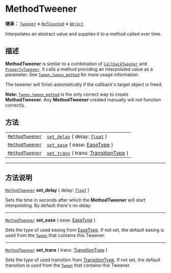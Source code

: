 <!-- ⚠ 请勿编辑本文件 ⚠ -->
<!-- 本文档使用脚本从 WeDot 引擎源码仓库生成。 -->
<!-- 生成脚本：https://github.com/WeDot-Engine/WeDot/tree/4.3/doc/tools/make_md.py； -->
<!-- 原文件：https://github.com/WeDot-Engine/WeDot/tree/4.3/doc/classes/MethodTweener.xml。 -->

<div id="_class_methodtweener"></div>

# MethodTweener

**继承：** [`Tweener`](class_tweener.md) **<** [`RefCounted`](class_refcounted.md) **<** [`Object`](class_object.md)

Interpolates an abstract value and supplies it to a method called over time.

## 描述

**MethodTweener** is similar to a combination of [`CallbackTweener`](class_callbacktweener.md) and [`PropertyTweener`](class_propertytweener.md). It calls a method providing an interpolated value as a parameter. See [`Tween.tween_method`](#class_tween_method_tween_method) for more usage information.

The tweener will finish automatically if the callback's target object is freed.

 **Note:** [`Tween.tween_method`](#class_tween_method_tween_method) is the only correct way to create **MethodTweener**. Any **MethodTweener** created manually will not function correctly.

## 方法

|||
|:-:|:--|
| [`MethodTweener`](class_methodtweener.md) | [`set_delay`](class_methodtweenermd#class_methodtweener_method_set_delay) ( delay: [`float`](class_float.md) )                    |
| [`MethodTweener`](class_methodtweener.md) | [`set_ease`](class_methodtweenermd#class_methodtweener_method_set_ease) ( ease: [EaseType](#enum_tween_easetype) )                |
| [`MethodTweener`](class_methodtweener.md) | [`set_trans`](class_methodtweenermd#class_methodtweener_method_set_trans) ( trans: [TransitionType](#enum_tween_transitiontype) ) |

<!-- rst-class:: classref-section-separator -->

---

## 方法说明

<div id="_class_methodtweener_method_set_delay"></div>

[`MethodTweener`](class_methodtweener.md) **set_delay** ( delay: [`float`](class_float.md) )<div id="class_methodtweener_method_set_delay"></div>

Sets the time in seconds after which the **MethodTweener** will start interpolating. By default there's no delay.

<!-- rst-class:: classref-item-separator -->

---

<div id="_class_methodtweener_method_set_ease"></div>

[`MethodTweener`](class_methodtweener.md) **set_ease** ( ease: [EaseType](#enum_tween_easetype) )<div id="class_methodtweener_method_set_ease"></div>

Sets the type of used easing from [EaseType](#enum_tween_easetype). If not set, the default easing is used from the [`Tween`](class_tween.md) that contains this Tweener.

<!-- rst-class:: classref-item-separator -->

---

<div id="_class_methodtweener_method_set_trans"></div>

[`MethodTweener`](class_methodtweener.md) **set_trans** ( trans: [TransitionType](#enum_tween_transitiontype) )<div id="class_methodtweener_method_set_trans"></div>

Sets the type of used transition from [TransitionType](#enum_tween_transitiontype). If not set, the default transition is used from the [`Tween`](class_tween.md) that contains this Tweener.

[^virtual]: 本方法通常需要用户覆盖才能生效。
[^const]: 本方法无副作用，不会修改该实例的任何成员变量。
[^vararg]: 本方法除了能接受在此处描述的参数外，还能够继续接受任意数量的参数。
[^constructor]: 本方法用于构造某个类型。
[^static]: 调用本方法无需实例，可直接使用类名进行调用。
[^operator]: 本方法描述的是使用本类型作为左操作数的有效运算符。
[^bitfield]: 这个值是由下列位标志构成位掩码的整数。
[^void]: 无返回值。
